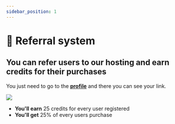 ```yaml
---
sidebar_position: 1
---
```


# 🔗 Referral system
## You can refer users to our hosting and earn credits for their purchases

You just need to go to the **[profile](https://client.zenet.host/profile "profile")** and there you can see your link.

![](https://cdn.discordapp.com/attachments/911733230795911230/1003403155331104818/unknown.png)

- **You'll earn** 25 credits for every user registered
- **You'll get** 25% of every users purchase
 